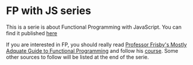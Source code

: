 # FP with JS series
This is a serie is about Functional Programming with JavaScript. You can find it published [here](http://innovationlabs.softtek.co/)

If you are interested in FP, you should really read [Professor Frisby's Mostly Adquate Guide to Functional Programming](https://github.com/MostlyAdequate/mostly-adequate-guide) and follow his [course](https://egghead.io/courses/professor-frisby-introduces-composable-functional-javascript). Some other sources to follow will be listed at the end of the serie.